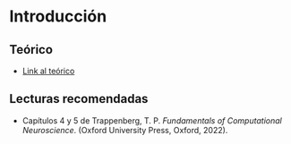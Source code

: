 # Introducción

## Teórico

- [Link al teórico](https://raw.githubusercontent.com/MaestriaCienciasCognitivas/ncc/main/book/static/slides/s1-modelos-neuronas.pdf)

## Lecturas recomendadas

- Capítulos 4 y 5 de Trappenberg, T. P. _Fundamentals of Computational Neuroscience_. (Oxford University Press, Oxford, 2022).